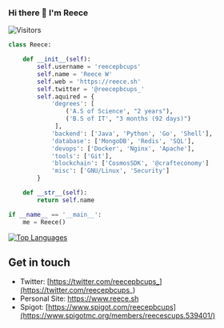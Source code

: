 ### Hi there 👋 I'm Reece
<!-- ![](https://raw.githubusercontent.com/reece/rafnixg/master/header.jpeg) -->
![Visitors](https://visitor-badge.laobi.icu/badge?page_id=reecepbcups)

```python
class Reece:

    def __init__(self):
        self.username = 'reecepbcups'
        self.name = 'Reece W'
        self.web = 'https://reece.sh'
        self.twitter = '@reecepbcups_'
        self.aquired = {
            'degrees': [
                ('A.S of Science', "2 years"), 
                ('B.S of IT', "3 months (92 days)")
             ],
            'backend': ['Java', 'Python', 'Go', 'Shell'],
            'database': ['MongoDB', 'Redis', 'SQL'],
            'devops': ['Docker', 'Nginx', 'Apache'],
            'tools': ['Git'],
            'blockchain': ['CosmosSDK', '@crafteconomy']
            'misc': ['GNU/Linux', 'Security']
        }

    def __str__(self):
        return self.name

if __name__ == '__main__':
    me = Reece()

```

[![Top Languages](https://github-readme-stats.vercel.app/api/top-langs/?username=reecepbcups&layout=compact&theme=monokai)](https://github.com/anuraghazra/github-readme-stats)
 
## Get in touch
- Twitter: [https://twitter.com/reecepbcups_](https://twitter.com/reecepbcups_)
- Personal Site: https://www.reece.sh
- Spigot: [https://www.spigot.com/reecepbcups](https://www.spigotmc.org/members/reecescups.539401/)
